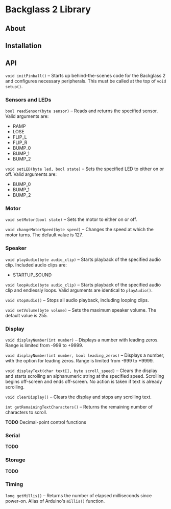 # Backglass 2 Library

## About

## Installation

## API

`void initPinball()` – Starts up behind-the-scenes code for the Backglass 2 and configures necessary peripherals. This must be called at the top of `void setup()`.

### Sensors and LEDs

`bool readSensor(byte sensor)` – Reads and returns the specified sensor. Valid arguments are:

* RAMP
* LOSE
* FLIP_L
* FLIP_R
* BUMP_0
* BUMP_1
* BUMP_2

`void setLED(byte led, bool state)` – Sets the specified LED to either on or off. Valid arguments are:

* BUMP_0
* BUMP_1
* BUMP_2

### Motor

`void setMotor(bool state)` – Sets the motor to either on or off.

`void changeMotorSpeed(byte speed)` – Changes the speed at which the motor turns. The default value is 127.

### Speaker

`void playAudio(byte audio_clip)` – Starts playback of the specified audio clip. Included audio clips are:

* STARTUP_SOUND

`void loopAudio(byte audio_clip)` – Starts playback of the specified audio clip and endlessly loops. Valid arguments are identical to `playAudio()`.

`void stopAudio()` – Stops all audio playback, including looping clips.

`void setVolume(byte volume)` – Sets the maximum speaker volume. The default value is 255.

### Display

`void displayNumber(int number)` – Displays a number with leading zeros. Range is limited from -999 to +9999.

`void displayNumber(int number, bool leading_zeros)` – Displays a number, with the option for leading zeros. Range is limited from -999 to +9999.

`void displayText(char text[], byte scroll_speed)` – Clears the display and starts scrolling an alphanumeric string at the specified speed. Scrolling begins off-screen and ends off-screen. No action is taken if text is already scrolling.

`void clearDisplay()` – Clears the display and stops any scrolling text.

`int getRemainingTextCharacters()` – Returns the remaining number of characters to scroll.

**TODO** Decimal-point control functions

### Serial

**TODO**

### Storage

**TODO**

### Timing

`long getMillis()` – Returns the number of elapsed milliseconds since power-on. Alias of Arduino's `millis()` function.